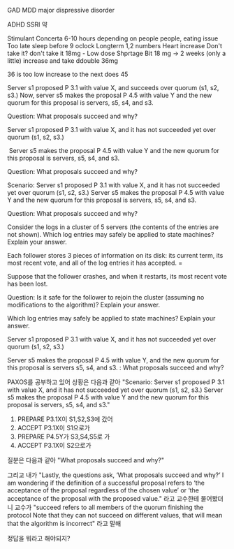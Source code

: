 
GAD
	MDD major dispressive disorder

ADHD
	SSRI 약

Stimulant
	Concerta
			6-10 hours depending on people
				people, eating issue
					Too late sleep
		before 9 oclock
		Longterm
			1,2 numbers
				Heart increase
		Don't take it? don't take it
		18mg - Low dose
			Shprtage
		Bit
18 mg -> 2 weeks (only a little)
increase and take ddouble 36mg

36 is too low increase to the next does 45

Server s1 proposed P 3.1 with value X, and succeeds over quorum (s1, s2, s3.) Now, server s5 makes the proposal P 4.5 with value Y and the new quorum for this proposal is servers, s5, s4, and s3.

Question: What proposals succeed and why?

Server s1 proposed P 3.1 with value X, and it has not succeeded yet over quorum (s1, s2, s3.)

 Server s5 makes the proposal P 4.5 with value Y and the new quorum for this proposal is servers, s5, s4, and s3.


Question: What proposals succeed and why?

Scenario: Server s1 proposed P 3.1 with value X, and it has not succeeded yet over quorum (s1, s2, s3.) Server s5 makes the proposal P 4.5 with value Y and the new quorum for this proposal is servers, s5, s4, and s3.

Question: What proposals succeed and why?


Consider the logs in a cluster of 5 servers (the contents of the entries are not shown). Which log entries may safely be applied to state machines? Explain your answer.

Each follower stores 3 pieces of information on its disk: its current term, its most recent vote, and all of the log entries it has accepted. =

Suppose that the follower crashes, and when it restarts, its most recent vote has been lost.

Question: Is it safe for the follower to rejoin the cluster (assuming no modifications to the algorithm)? Explain your answer.



Which log entries may safely be applied to state machines? Explain your answer.

Server s1 proposed P 3.1 with value X, and it has not succeeded yet over quorum (s1, s2, s3.)

Server s5 makes the proposal P 4.5 with value Y, and the new quorum for this proposal is servers s5, s4, and s3.
: What proposals succeed and why?


PAXOS를 공부하고 있어 상황은 다음과 같아
"Scenario: Server s1 proposed P 3.1 with value X, and it has not succeeded yet over quorum (s1, s2, s3.) Server s5 makes the proposal P 4.5 with value Y and the new quorum for this proposal is servers, s5, s4, and s3."
1. PREPARE P3.1X이 S1,S2,S3에 갔어
2. ACCEPT P3.1X이 S1으로가 
3. PREPARE P4.5Y가 S3,S4,S5로 가
4. ACCEPT P3.1X이 S2으로가 

질분은 다음과 같아 "What proposals succeed and why?"

그리고 내가 "Lastly, the questions ask, ‘What proposals succeed and why?’ I am wondering if the definition of a successful proposal refers to ‘the acceptance of the proposal regardless of the chosen value’ or ‘the acceptance of the proposal with the proposed value." 라고 교수한테 물어봤더니 교수가 "succeed refers to all members of the quorum finishing the protocol Note that they can not succeed on different values, that will mean that the algorithm is incorrect" 라고 말해

정답을 뭐라고 해야되지?